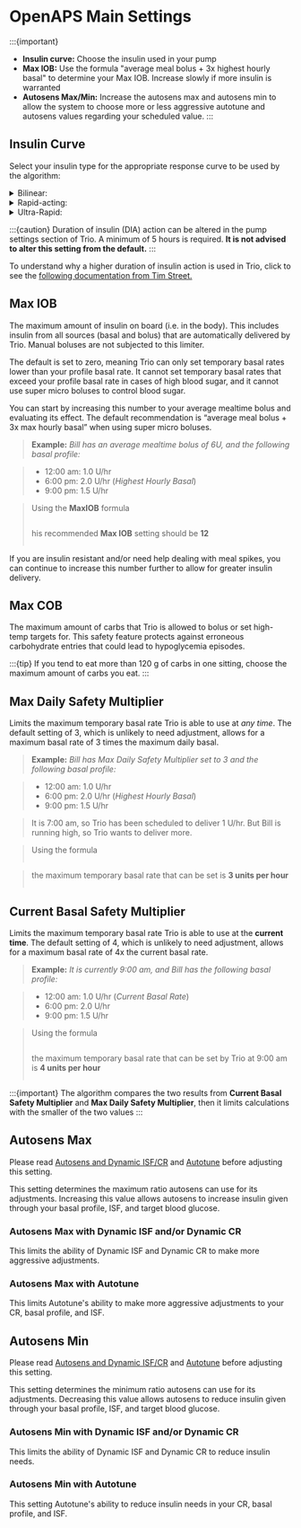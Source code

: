 # OpenAPS Main Settings
:::{important}
- **Insulin curve:** Choose the insulin used in your pump
- **Max IOB:** Use the formula "average meal bolus + 3x highest hourly basal" to determine your Max IOB. Increase slowly if more insulin is warranted
- **Autosens Max/Min:** Increase the autosens max and autosens min to allow the system to choose more or less aggressive autotune and autosens values regarding your scheduled value.
:::

## Insulin Curve
Select your insulin type for the appropriate response curve to be used by the algorithm:

<details>
<summary>Bilinear:</summary>
  This IOB curve is based on a bilinear activity curve that varies by the user’s duration of insulin action setting in their pump.
</details> 
<details>
<summary>Rapid-acting:</summary>
  This is the default setting for Novolog, Novorapid, Humalog, and Apidra insulins. Selecting this setting will cause OpenAPS to use an exponential activity curve with a peak activity set at 75 minutes and a duration of insulin action set at 300 minutes (5 hours).
</details>
<details>
<summary>Ultra-Rapid:</summary>
  This is the default setting for Fiasp and Lyumjev. It uses an exponential activity curve with a peak activity set at 55 minutes and a duration of insulin action set at 300 minutes (5 hours).
</details>

:::{caution}
Duration of insulin (DIA) action can be altered in the pump settings section of Trio. A minimum of 5 hours is required. **It is not advised to alter this setting from the default.**
:::

To understand why a higher duration of insulin action is used in Trio, click to see the [following documentation from Tim Street.](https://www.diabettech.com/insulin/why-we-are-regularly-wrong-in-the-duration-of-insulin-action-dia-times-we-use-and-why-it-matters/)

## Max IOB
The maximum amount of insulin on board (i.e. in the body). This includes insulin from all sources (basal and bolus) that are automatically delivered by Trio. Manual boluses are not subjected to this limiter. 

The default is set to zero, meaning Trio can only set temporary basal rates lower than your profile basal rate. It cannot set temporary basal rates that exceed your profile basal rate in cases of high blood sugar, and it cannot use super micro boluses to control blood sugar.  

You can start by increasing this number to your average mealtime bolus and evaluating its effect. The default recommendation is “average meal bolus + 3x max hourly basal” when using super micro boluses.

>**Example:** _Bill has an average mealtime bolus of 6U, and the following basal profile:_

>  - 12:00 am: 1.0 U/hr
>  - 6:00 pm: 2.0 U/hr (_Highest Hourly Basal_)
>  - 9:00 pm: 1.5 U/hr

>Using the **MaxIOB** formula
>```{math} Average\ Meal\ Bolus + 3 \times Highest\ Hourly\ Basal
>```
>his recommended **Max IOB** setting should be **12**
>```{math} 6 + 3 \times 2.0 = 12
>```

If you are insulin resistant and/or need help dealing with meal spikes, you can continue to increase this number further to allow for greater insulin delivery.

## Max COB
The maximum amount of carbs that Trio is allowed to bolus or set high-temp targets for. This safety feature protects against erroneous carbohydrate entries that could lead to hypoglycemia episodes.

:::{tip}
If you tend to eat more than 120 g of carbs in one sitting, choose the maximum amount of carbs you eat.
:::

## Max Daily Safety Multiplier
Limits the maximum temporary basal rate Trio is able to use at _any time_. The default setting of 3, which is unlikely to need adjustment, allows for a maximum basal rate of 3 times the maximum daily basal.

>**Example:** _Bill has Max Daily Safety Multiplier set to 3 and the following basal profile:_

>  - 12:00 am: 1.0 U/hr
>  - 6:00 pm: 2.0 U/hr (_Highest Hourly Basal_)
>  - 9:00 pm: 1.5 U/hr

>It is 7:00 am, so Trio has been scheduled to deliver 1 U/hr. But Bill is running high, so Trio wants to deliver more.

>Using the formula
>```{math} Highest\ Hourly\ Basal \times Max\ Daily\ Safety\ Multiplier = Maximum\ Temporary\ Basal\ Rate
>```

>the maximum temporary basal rate that can be set is **3 units per hour**
>```{math} 1.0 \times 3 = 3
>```

## Current Basal Safety Multiplier 
Limits the maximum temporary basal rate Trio is able to use at the **current time**. The default setting of 4, which is unlikely to need adjustment, allows for a maximum basal rate of 4x the current basal rate. 

>**Example:** _It is currently 9:00 am, and Bill has the following basal profile:_

>  - 12:00 am: 1.0 U/hr (_Current Basal Rate_)
>  - 6:00 pm: 2.0 U/hr
>  - 9:00 pm: 1.5 U/hr

>Using the formula
>```{math} Current\ Basal\ Rate \times Current\ Basal\ Safety\ Multiplier = Maximum\ Temporary\ Basal\ Rate
>```
>
>the maximum temporary basal rate that can be set by Trio at 9:00 am is **4 units per hour**
>```{math} 1.0 \times 4 = 4
>```

:::{important}
The algorithm compares the two results from **Current Basal Safety Multiplier** and **Max Daily Safety Multiplier**, then it limits calculations with the smaller of the two values
:::

## Autosens Max
Please read [Autosens and Dynamic ISF/CR](../concepts/autosens-dynamic.md) and [Autotune](../autotune.md) before adjusting this setting.

This setting determines the maximum ratio autosens can use for its adjustments. Increasing this value allows autosens to increase insulin given through your basal profile, ISF, and target blood glucose.

### Autosens Max with Dynamic ISF and/or Dynamic CR
This limits the ability of Dynamic ISF and Dynamic CR to make more aggressive adjustments.

### Autosens Max with Autotune
This limits Autotune's ability to make more aggressive adjustments to your CR, basal profile, and ISF.

## Autosens Min
Please read [Autosens and Dynamic ISF/CR](../concepts/autosens-dynamic.md) and [Autotune](../autotune.md) before adjusting this setting.

This setting determines the minimum ratio autosens can use for its adjustments. Decreasing this value allows autosens to reduce insulin given through your basal profile, ISF, and target blood glucose.

### Autosens Min with Dynamic ISF and/or Dynamic CR
This limits the ability of Dynamic ISF and Dynamic CR to reduce insulin needs.

### Autosens Min with Autotune
This setting Autotune's ability to reduce insulin needs in your CR, basal profile, and ISF.
